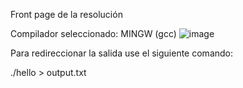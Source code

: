 Front page de la resolución

Compilador seleccionado: MINGW (gcc)
 ![image](https://github.com/user-attachments/assets/017e2140-9965-4981-ba12-6ae305642c39)

Para redireccionar la salida use el siguiente comando:

./hello > output.txt
